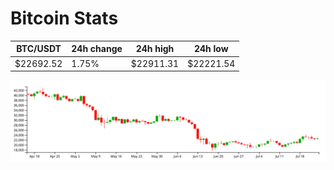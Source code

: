 # Bitcoin Stats

BTC/USDT|24h change|24h high|24h low|
|---|---|---|---|
|$22692.52|1.75%|$22911.31|$22221.54|

<img src="./chart.svg">
